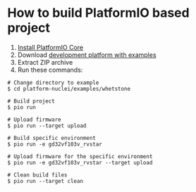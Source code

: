 How to build PlatformIO based project
=====================================

1. [Install PlatformIO Core](http://docs.platformio.org/page/core.html)
2. Download [development platform with examples](https://github.com/Nuclei-Software/platform-nuclei/archive/develop.zip)
3. Extract ZIP archive
4. Run these commands:

```shell
# Change directory to example
$ cd platform-nuclei/examples/whetstone

# Build project
$ pio run

# Upload firmware
$ pio run --target upload

# Build specific environment
$ pio run -e gd32vf103v_rvstar

# Upload firmware for the specific environment
$ pio run -e gd32vf103v_rvstar --target upload

# Clean build files
$ pio run --target clean
```
